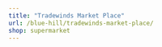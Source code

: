 ```yaml
---
title: "Tradewinds Market Place"
url: /blue-hill/tradewinds-market-place/
shop: supermarket
---
```

